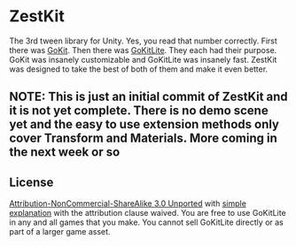 # ZestKit

The 3rd tween library for Unity. Yes, you read that number correctly. First there was [GoKit](https://github.com/prime31/GoKit). Then there was [GoKitLite](https://github.com/prime31/GoKitLite). They each had their purpose. GoKit was insanely customizable and GoKitLite was insanely fast. ZestKit was designed to take the best of both of them and make it even better.



## NOTE: This is just an initial commit of ZestKit and it is not yet complete. There is no demo scene yet and the easy to use extension methods only cover Transform and Materials. More coming in the next week or so




License
-----
[Attribution-NonCommercial-ShareAlike 3.0 Unported](http://creativecommons.org/licenses/by-nc-sa/3.0/legalcode) with [simple explanation](http://creativecommons.org/licenses/by-nc-sa/3.0/deed.en_US) with the attribution clause waived. You are free to use GoKitLite in any and all games that you make. You cannot sell GoKitLite directly or as part of a larger game asset.
